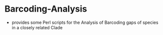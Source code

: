 Barcoding-Analysis
==================
* provides some Perl scripts for the Analysis of Barcoding gaps of species in a closely related Clade
